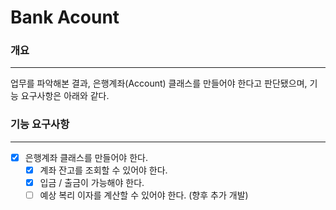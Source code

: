 # Bank Acount

### 개요

---
업무를 파악해본 결과, 은행계좌(Account) 클래스를 만들어야 한다고 판단됐으며, 기능 요구사항은 아래와 같다.

### 기능 요구사항

---

-[x] 은행계좌 클래스를 만들어야 한다.
    -[x] 계좌 잔고를 조회할 수 있어야 한다.
    -[x] 입금 / 출금이 가능해야 한다.
    -[ ] 예상 복리 이자를 계산할 수 있어야 한다. (향후 추가 개발)